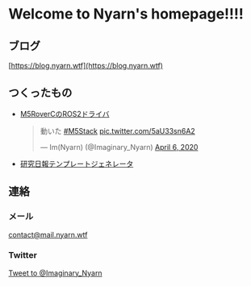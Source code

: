 # Welcome to Nyarn's homepage!!!!
## ブログ
[https://blog.nyarn.wtf](https://blog.nyarn.wtf)
## つくったもの
- [M5RoverCのROS2ドライバ](https://github.com/Nyarn-WTF/M5Ros2over)
  <blockquote class="twitter-tweet"><p lang="ja" dir="ltr">動いた <a href="https://twitter.com/hashtag/M5Stack?src=hash&amp;ref_src=twsrc%5Etfw">#M5Stack</a> <a href="https://t.co/5aU33sn6A2">pic.twitter.com/5aU33sn6A2</a></p>&mdash; Im(Nyarn) (@Imaginary_Nyarn) <a href="https://twitter.com/Imaginary_Nyarn/status/1247289774341107712?ref_src=twsrc%5Etfw">April 6, 2020</a></blockquote> <script async src="https://platform.twitter.com/widgets.js" charset="utf-8"></script>
- [研究日報テンプレートジェネレータ](https://github.com/Nyarn-WTF/DailyReportGenerator)

## 連絡
### メール
[contact@mail.nyarn.wtf](mailto:contact@mail.nyarn.wtf)
### Twitter
<a href="https://twitter.com/intent/tweet?screen_name=Imaginary_Nyarn&ref_src=twsrc%5Etfw" class="twitter-mention-button" data-show-count="false">Tweet to @Imaginary_Nyarn</a><script async src="https://platform.twitter.com/widgets.js" charset="utf-8"></script>
